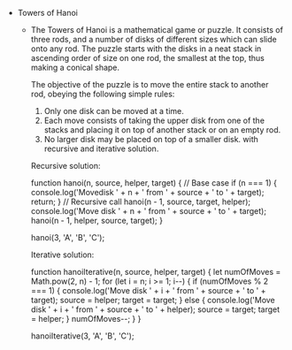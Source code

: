 - Towers of Hanoi
	- The Towers of Hanoi is a mathematical game or puzzle. It consists of three rods, and a number of disks of different sizes which can slide onto any rod. The puzzle starts with the disks in a neat stack in ascending order of size on one rod, the smallest at the top, thus making a conical shape.
	  
	  The objective of the puzzle is to move the entire stack to another rod, obeying the following simple rules:
	  
	  1. Only one disk can be moved at a time.
	  2. Each move consists of taking the upper disk from one of the stacks and placing it on top of another stack or on an empty rod.
	  3. No larger disk may be placed on top of a smaller disk.
	  with recursive and iterative solution.
	  
	  Recursive solution:
	  
	  function hanoi(n, source, helper, target) {
	    // Base case
	    if (n === 1) {
	      console.log('Movedisk ' + n + ' from ' + source + ' to ' + target);
	      return;
	    }
	    // Recursive call
	    hanoi(n - 1, source, target, helper);
	    console.log('Move disk ' + n + ' from ' + source + ' to ' + target);
	    hanoi(n - 1, helper, source, target);
	  }
	  
	  hanoi(3, 'A', 'B', 'C');
	  
	  Iterative solution:
	  
	  function hanoiIterative(n, source, helper, target) {
	    let numOfMoves = Math.pow(2, n) - 1;
	    for (let i = n; i >= 1; i--) {
	      if (numOfMoves % 2 === 1) {
	        console.log('Move disk ' + i + ' from ' + source + ' to ' + target);
	        source = helper;
	        target = target;
	      } else {
	        console.log('Move disk ' + i + ' from ' + source + ' to ' + helper);
	        source = target;
	        target = helper;
	      }
	      numOfMoves--;
	    }
	  }
	  
	  hanoiIterative(3, 'A', 'B', 'C');